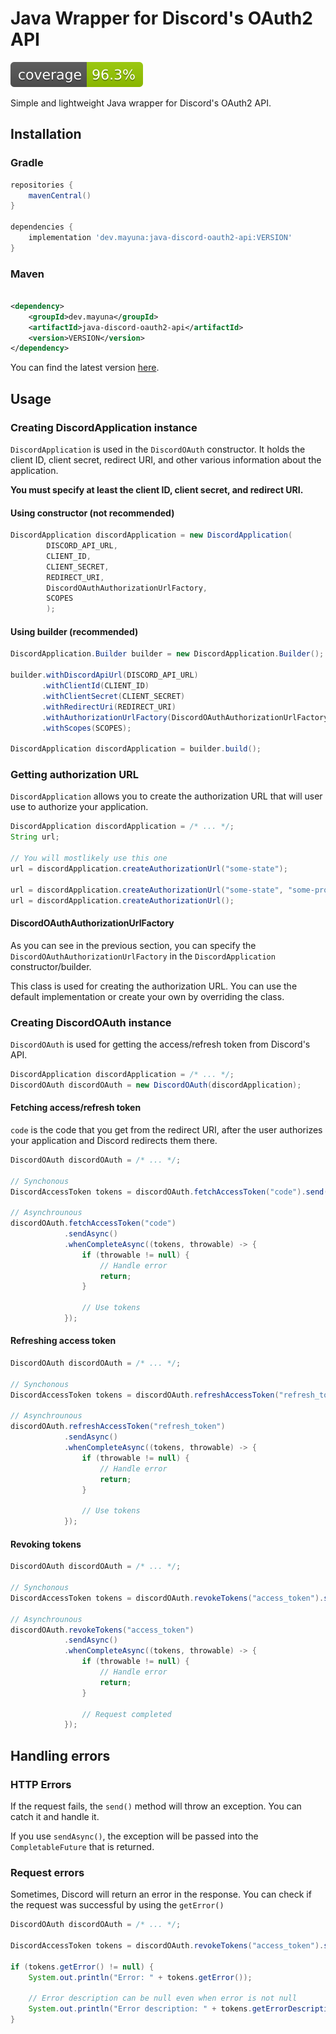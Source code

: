 # Java Wrapper for Discord's OAuth2 API
![Coverage](.github/badges/jacoco.svg)

Simple and lightweight Java wrapper for Discord's OAuth2 API.

## Installation

### Gradle

```groovy
repositories {
    mavenCentral()
}

dependencies {
    implementation 'dev.mayuna:java-discord-oauth2-api:VERSION'
}
```

### Maven

```xml

<dependency>
    <groupId>dev.mayuna</groupId>
    <artifactId>java-discord-oauth2-api</artifactId>
    <version>VERSION</version>
</dependency>
```

You can find the latest version [here](https://mvnrepository.com/artifact/dev.mayuna/java-discord-oauth2-api).

## Usage

### Creating DiscordApplication instance

`DiscordApplication` is used in the `DiscordOAuth` constructor. It holds the client ID, client secret, redirect URI, and
other various information about the application.

**You must specify at least the client ID, client secret, and redirect URI.**

#### Using constructor (not recommended)

```java
DiscordApplication discordApplication = new DiscordApplication(
        DISCORD_API_URL,
        CLIENT_ID,
        CLIENT_SECRET,
        REDIRECT_URI,
        DiscordOAuthAuthorizationUrlFactory,
        SCOPES
        );
```

#### Using builder (recommended)

```java
DiscordApplication.Builder builder = new DiscordApplication.Builder();

builder.withDiscordApiUrl(DISCORD_API_URL)
       .withClientId(CLIENT_ID)
       .withClientSecret(CLIENT_SECRET)
       .withRedirectUri(REDIRECT_URI)
       .withAuthorizationUrlFactory(DiscordOAuthAuthorizationUrlFactory)
       .withScopes(SCOPES);

DiscordApplication discordApplication = builder.build();
```

### Getting authorization URL

`DiscordApplication` allows you to create the authorization URL that will user use to authorize your application.

```java
DiscordApplication discordApplication = /* ... */;
String url;

// You will mostlikely use this one
url = discordApplication.createAuthorizationUrl("some-state");

url = discordApplication.createAuthorizationUrl("some-state", "some-prompt");
url = discordApplication.createAuthorizationUrl();
```

#### DiscordOAuthAuthorizationUrlFactory

As you can see in the previous section, you can specify the `DiscordOAuthAuthorizationUrlFactory` in
the `DiscordApplication` constructor/builder.

This class is used for creating the authorization URL. You can use the default implementation or create your own by
overriding the class.

### Creating DiscordOAuth instance

`DiscordOAuth` is used for getting the access/refresh token from Discord's API.

```java
DiscordApplication discordApplication = /* ... */;
DiscordOAuth discordOAuth = new DiscordOAuth(discordApplication);
```

#### Fetching access/refresh token

`code` is the code that you get from the redirect URI, after the user authorizes your application and Discord redirects
them there.

```java
DiscordOAuth discordOAuth = /* ... */;

// Synchonous
DiscordAccessToken tokens = discordOAuth.fetchAccessToken("code").send();

// Asynchrounous
discordOAuth.fetchAccessToken("code")
            .sendAsync()
            .whenCompleteAsync((tokens, throwable) -> {
                if (throwable != null) {
                    // Handle error
                    return;
                }

                // Use tokens
            });
```

#### Refreshing access token

```java
DiscordOAuth discordOAuth = /* ... */;

// Synchonous
DiscordAccessToken tokens = discordOAuth.refreshAccessToken("refresh_token").send();

// Asynchrounous
discordOAuth.refreshAccessToken("refresh_token")
            .sendAsync()
            .whenCompleteAsync((tokens, throwable) -> {
                if (throwable != null) {
                    // Handle error
                    return;
                }

                // Use tokens
            });
```

#### Revoking tokens

```java
DiscordOAuth discordOAuth = /* ... */;

// Synchonous
DiscordAccessToken tokens = discordOAuth.revokeTokens("access_token").send();

// Asynchrounous
discordOAuth.revokeTokens("access_token")
            .sendAsync()
            .whenCompleteAsync((tokens, throwable) -> {
                if (throwable != null) {
                    // Handle error
                    return;
                }

                // Request completed
            });
```

## Handling errors

### HTTP Errors

If the request fails, the `send()` method will throw an exception. You can catch it and handle it.

If you use `sendAsync()`, the exception will be passed into the `CompletableFuture` that is returned.

### Request errors

Sometimes, Discord will return an error in the response. You can check if the request was successful by using the `getError()`

```java
DiscordOAuth discordOAuth = /* ... */;

DiscordAccessToken tokens = discordOAuth.revokeTokens("access_token").send();

if (tokens.getError() != null) {
    System.out.println("Error: " + tokens.getError());
    
    // Error description can be null even when error is not null
    System.out.println("Error description: " + tokens.getErrorDescription());
}
```